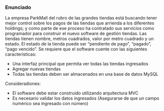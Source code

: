 ### Enunciado

La empresa ParkMall del rubro de las grandes tiendas está buscando tener mejor control sobre los pagos de las tiendas que arrienda a los diferentes holdings; y como parte de ese proceso ha contratado sus servicios como programador para construir el nuevo software de gestión tiendas. Las tiendas tienen nombre, metros cuadrados, valor por metro cuadrado y un estado. El estado de la tienda puede ser
“pendiente de pago”, “pagado”, “pago vencido”. Se requiere que el software cuente con las siguientes características:
- Una interfaz principal que permita ver todas las tiendas ingresados
- Agregar nuevas tiendas
- Todas las tiendas deben ser almacenados en una base de datos MySQL

Consideradiones:
- El software debe estar construido utilizando arquitectura MVC
- Es necesario validar los datos ingresados (Asegurarse de que un campo numérico sea ingresado con número)
